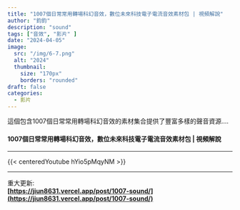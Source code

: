 ```yaml
---
title: "1007個日常常用轉場科幻音效，數位未來科技電子電流音效素材包 | 視頻解說"
author: "鈞鈞"
description: "sound"
tags: ["音效", "影片" ]
date: "2024-04-05"
image:
  src: "/img/6-7.png"
  alt: "2024"
  thumbnail:
    size: "170px"
    borders: "rounded"
draft: false
categories:
  - 影片
---
```


這個包含1007個日常常用轉場科幻音效的素材集合提供了豐富多樣的聲音資源....
<!--more-->

#### 1007個日常常用轉場科幻音效，數位未來科技電子電流音效素材包 | 視頻解說

---
{{< centeredYoutube hYio5pMqyNM >}}


---
重大更新:  
**[https://jiun8631.vercel.app/post/1007-sound/](https://jiun8631.vercel.app/post/1007-sound/)**